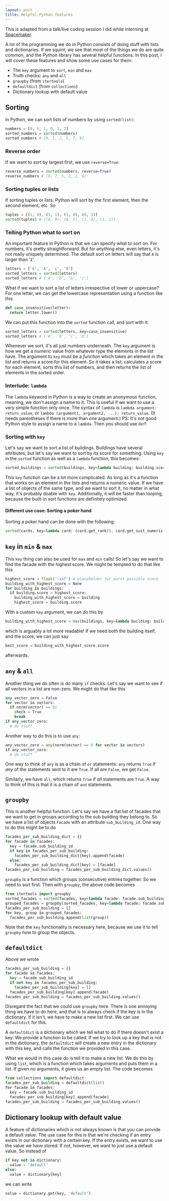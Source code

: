 ```yaml
---
layout: post
title: Helpful Python features
---
```


This is adapted from a talk/live coding session I did while interning at [Spacemaker](https://spacemaker.ai).

A lot of the programming we do in Python consists of doing stuff with lists and dictionaries. If we squint, we see that most of the things we do are quite common, and the Python library has several helpful functions. In this post, I will cover these features and show some use cases for them:

- The `key` argument to `sort`, `min` and `max`
- Truth checks: `any` and `all`
- `groupby` (from `itertools`)
- `defaultdict` (from `collections`)
- Dictionary lookup with default value

## Sorting

In Python, we can sort lists of numbers by using `sorted(list)`:

```python
numbers = [0, 5, 1, 9, 2, 7]
sorted_numbers = sorted(numbers)
sorted_numbers # [0, 1, 2, 5, 7, 9]
```

### Reverse order
If we want to sort by largest first, we use `reverse=True`:

```python
reverse_numbers = sorted(numbers, reverse=True)
reverse_numbers # [9, 7, 5, 2, 1, 0]
```

### Sorting tuples or lists
If sorting tuples or lists, Python will sort by the first element, then the second element, etc. So

```python
tuples = [(1, 0), (1, 1), (1, 0), (0, 1)]
sorted(tuples) # [(0, 0), (0, 1), (1, 0), (1, 1)]
```

### Telling Python what to sort on
An important feature in Python is that we can specify what to sort on. For numbers, it's pretty straightforward. But for anything else, even letters, it's not really uniquely determined. The default sort on letters will say that `A` is larger than 'z'.

```python
letters = ['b', 'A', 'c', 'D']
sorted_letters = sorted(letters)
sorted_letters # ['A', 'D', 'b', 'c']
```
What if we want to sort a list of letters irrespective of lower or uppercase?
For one letter, we can get the lowercase representation using a function like this

```python
def case_insensitive(letter):
  return letter.lower()
```
We can put this function into the `sorted` function call, and sort with it:

```python
sorted_letters = sorted(letters, key=case_insensitive)
sorted_letters # ['A', 'b', 'c', 'D']
```

Whenever we sort, it's all just numbers underneath. The `key` argument is how we get a numeric value from whatever type the elements in the list have. The argument to `key` must be a _function_ which takes an element in the list and returns a score for this element. So it takes a list, calculates a score for each element, sorts this list of numbers, and then returns the list of elements in the sorted order.

### Interlude: `lambda`
The `lambda` keyword in Python is a way to create an anonymous function, meaning, we don't assign a name to it. This is useful if we want to use a very simple function only once. The syntax of `lambda` is `lambda argument: return_value`, or `lambda (argument1, argument2, ...): return_value`. (It needs parentheses if there is more than one argument.) PS: It's not good Python style to assign a name to a `lambda`. Then you should use `def`!

### Sorting with `key`
Let's say we want to sort a list of buildings. Buildings have several attributes, but let's say we want to sort by its score for something. Using `key` in the `sorted` function as well as a `lambda` function, this becomes:

```python
sorted_buildings = sorted(buildings, key=lambda building: building.score)
```

This `key` function can be a lot more complicated. As long as it's a function that works on an element in the lists and returns a numeric value. If we have a list of objects of the same type, and we want to sort it, no matter in what way, it's probably doable with `key`. Additionally, it will be faster than looping, because the built-in sort functions are definitely optimized.

#### Different use case: Sorting a poker hand
Sorting a poker hand can be done with the following:

```python
sorted(cards, key=lambda card: (card.get_rank(), card.get_suit_numeric()))
```

## `key` in `min` & `max`
This `key` thing can also be used for `max` and `min` calls! So let's say we want to find the facade with the highest score. We might be tempted to do that like this

```python
highest_score = float('-inf') # placeholder for worst possible score
building_with_highest_score = None
for building in buildings:
  if building.score > highest_score:
    building_with_highest_score = building
    highest_score = building.score
```
With a custom `key` argument, we can do this by

```python
building_with_highest_score = max(buildings, key=lambda building: building.score)
```
which is arguably a lot more readable! If we need both the building itself, and the score, we can just say

```python
best_score = building_with_highest_score.score
```
afterwards.

## `any` & `all`

Another thing we do often is do many `if` checks. Let's say we want to see if all vectors in a list are non-zero. We might do that like this

```python
any_vector_zero = False
for vector in vectors:
  if norm(vector) == 0:
    check = True
    break
if any_vector_zero:
  # do stuff
```
Another way to do this is to use `any`:

```python
any_vector_zero = any(norm(vector) == 0 for vector in vectors)
if any_vector_zero:
  # do stuff
```

One way to think of `any` is as a chain of `or` statements: `any` returns `True` if _any_ of the statements sent to it are `True`. If all are `False`, we get `False`.

Similarly, we have `all`, which returns `True` if _all_ statements are `True`. A way to think of this is that it is a chain of `and` statements.

## `groupby`

This is another helpful function. Let's say we have a flat list of facades that we want to get in groups according to the sub building they belong to. So we have a list of objects `Facade` with an attribute `sub_building_id`. One way to do this might be to do

```python
facades_per_sub_building_dict = {}
for facade in facades:
  key = facade.sub_building_id
  if key in facades_per_sub_building:
    facades_per_sub_building_dict[key].append(facade)
  else:
    facades_per_sub_building_dict[key] = [facade]
facades_per_sub_building = facades_per_sub_building_dict.values()
```

`groupby` is a function which groups (consecutive) entries together. So we need to sort first. Then with `groupby`, the above code becomes

```python
from itertools import groupby
sorted_facades = sorted(facades, key=lambda facade: facade.sub_building_id)
grouped_facades = groupby(sorted_facades, key=lambda facade: facade.sub_building_id)
facades_per_sub_building = []
for key, group in grouped_facades:
  facades_per_sub_building.append(list(group))
```
Note that the `key` functionality is necessary here, because we use it to tell `groupby` how to group the objects.

## `defaultdict`

Above we wrote

```python
facades_per_sub_building = {}
for facade in facades:
  key = facade.sub_building_id
  if not key in facades_per_sub_building:
    facades_per_sub_building[key] = []
  facades_per_sub_building[key].append(facade)
facades_per_sub_building = facades_per_sub_building.values()
```
Disregard the fact that we could use `groupby` here.
There is one annoying thing we have to do here, and that is to always check if the key is in the dictionary. If it isn't, we have to make a new list first. We can use `defaultdict` for this.

A `defaultdict` is a dictionary which we tell what to do if there doesn't exist a key: We provide a function to be called. If we try to look up a key that is not in the dictionary, the `defaultdict` will create a new entry in the dictionary with this key, and calls the function we provided in this case.

What we would in this case do is tell it to make a new list. We do this by using `list`, which is a function which takes arguments and puts them in a list. If given no arguments, it gives us an empty list. The code becomes

```python
from collections import defaultdict
facades_per_sub_building = defaultdict(list)
for facade in facades:
  key = facade.sub_building_id
  facades_per_sub_building[key].append(facade)
facades_per_sub_building = facades_per_sub_building.values()
```

## Dictionary lookup with default value

A feature of dictionaries which is not always known is that you can provide a default value. The use case for this is that we're checking if an entry exists in our dictionary with a certain key. If the entry exists, we want to use the value we have stored. If not, however, we want to just use a default value. So instead of

```python
if key not in dictionary:
  value = 'default'
else:
  value = dictionary[key]
```
we can write

```python
value = dictionary.get(key, 'default')
```
